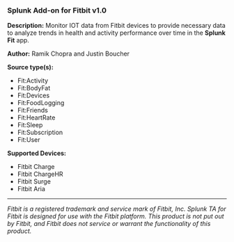 ### Splunk Add-on for Fitbit v1.0 ###
**Description:** Monitor IOT data from Fitbit devices to provide necessary data to analyze trends in health and activity performance over time in the **Splunk Fit** app.

**Author:** Ramik Chopra and Justin Boucher

**Source type(s):**
+ Fit:Activity
+ Fit:BodyFat
+ Fit:Devices
+ Fit:FoodLogging
+ Fit:Friends
+ Fit:HeartRate
+ Fit:Sleep
+ Fit:Subscription
+ Fit:User

**Supported Devices:**
+ Fitbit Charge
+ Fitbit ChargeHR
+ Fitbit Surge
+ Fitbit Aria

---

*Fitbit is a registered trademark and service mark of Fitbit, Inc. Splunk TA for Fitbit is designed for use with the Fitbit platform. This product is not put out by Fitbit, and Fitbit does not service or warrant the functionality of this product.*